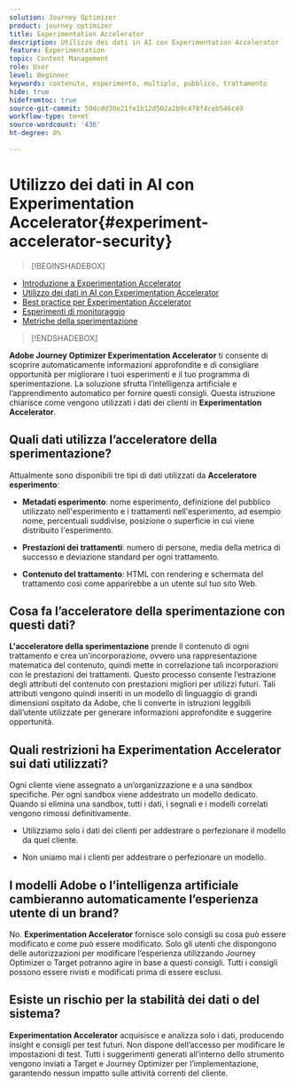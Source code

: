 ```yaml
---
solution: Journey Optimizer
product: journey optimizer
title: Experimentation Accelerator
description: Utilizzo dei dati in AI con Experimentation Accelerator
feature: Experimentation
topic: Content Management
role: User
level: Beginner
keywords: contenuto, esperimento, multiplo, pubblico, trattamento
hide: true
hidefromtoc: true
source-git-commit: 50dcdd30e21fe1b12d502a2b9c478f4ceb546c49
workflow-type: tm+mt
source-wordcount: '436'
ht-degree: 0%

---
```


# Utilizzo dei dati in AI con Experimentation Accelerator{#experiment-accelerator-security}

>[!BEGINSHADEBOX]

* [Introduzione a Experimentation Accelerator](experiment-accelerator.md)
* [Utilizzo dei dati in AI con Experimentation Accelerator](experiment-accelerator-security.md)
* [Best practice per Experimentation Accelerator](experiment-accelerator-best-practices.md)
* [Esperimenti di monitoraggio](experiment-accelerator-monitor.md)
* [Metriche della sperimentazione](experiment-accelerator-metrics.md)

>[!ENDSHADEBOX]

**Adobe Journey Optimizer Experimentation Accelerator** ti consente di scoprire automaticamente informazioni approfondite e di consigliare opportunità per migliorare i tuoi esperimenti e il tuo programma di sperimentazione. La soluzione sfrutta l’intelligenza artificiale e l’apprendimento automatico per fornire questi consigli. Questa istruzione chiarisce come vengono utilizzati i dati dei clienti in **Experimentation Accelerator**.

## Quali dati utilizza l’acceleratore della sperimentazione?

Attualmente sono disponibili tre tipi di dati utilizzati da **Acceleratore esperimento**:

* **Metadati esperimento**: nome esperimento, definizione del pubblico utilizzato nell&#39;esperimento e i trattamenti nell&#39;esperimento, ad esempio nome, percentuali suddivise, posizione o superficie in cui viene distribuito l&#39;esperimento.

* **Prestazioni dei trattamenti**: numero di persone, media della metrica di successo e deviazione standard per ogni trattamento.

* **Contenuto del trattamento**: HTML con rendering e schermata del trattamento così come apparirebbe a un utente sul tuo sito Web.

## Cosa fa l’acceleratore della sperimentazione con questi dati?

**L&#39;acceleratore della sperimentazione** prende il contenuto di ogni trattamento e crea un&#39;incorporazione, ovvero una rappresentazione matematica del contenuto, quindi mette in correlazione tali incorporazioni con le prestazioni dei trattamenti. Questo processo consente l’estrazione degli attributi del contenuto con prestazioni migliori per utilizzi futuri. Tali attributi vengono quindi inseriti in un modello di linguaggio di grandi dimensioni ospitato da Adobe, che li converte in istruzioni leggibili dall’utente utilizzate per generare informazioni approfondite e suggerire opportunità.

## Quali restrizioni ha Experimentation Accelerator sui dati utilizzati?

Ogni cliente viene assegnato a un’organizzazione e a una sandbox specifiche. Per ogni sandbox viene addestrato un modello dedicato. Quando si elimina una sandbox, tutti i dati, i segnali e i modelli correlati vengono rimossi definitivamente.

* Utilizziamo solo i dati dei clienti per addestrare o perfezionare il modello da quel cliente.

* Non uniamo mai i clienti per addestrare o perfezionare un modello.

## I modelli Adobe o l’intelligenza artificiale cambieranno automaticamente l’esperienza utente di un brand?

No. **Experimentation Accelerator** fornisce solo consigli su cosa può essere modificato e come può essere modificato. Solo gli utenti che dispongono delle autorizzazioni per modificare l’esperienza utilizzando Journey Optimizer o Target potranno agire in base a questi consigli. Tutti i consigli possono essere rivisti e modificati prima di essere esclusi.

## Esiste un rischio per la stabilità dei dati o del sistema?

**Experimentation Accelerator** acquisisce e analizza solo i dati, producendo insight e consigli per test futuri. Non dispone dell’accesso per modificare le impostazioni di test. Tutti i suggerimenti generati all’interno dello strumento vengono inviati a Target e Journey Optimizer per l’implementazione, garantendo nessun impatto sulle attività correnti del cliente.
